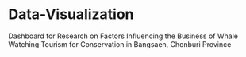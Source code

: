 # Data-Visualization
Dashboard for Research on Factors Influencing the Business of Whale Watching Tourism for Conservation in Bangsaen, Chonburi Province
